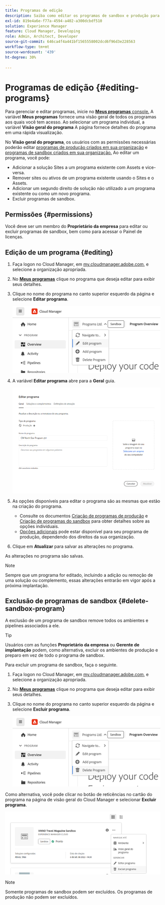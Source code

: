 ```yaml
---
title: Programas de edição
description: Saiba como editar os programas de sandbox e produção para ajustar as opções depois de criá-las.
exl-id: 819e4a6e-f77a-4594-a402-a300dcbdf510
solution: Experience Manager
feature: Cloud Manager, Developing
role: Admin, Architect, Developer
source-git-commit: 646ca4f4a441bf1565558002dcd6f96d3e228563
workflow-type: tm+mt
source-wordcount: '439'
ht-degree: 30%

---
```



# Programas de edição {#editing-programs}

Para gerenciar e editar programas, inicie no [**Meus programas** console.](/help/implementing/cloud-manager/navigation.md) A variável **Meus programas** fornece uma visão geral de todos os programas aos quais você tem acesso. Ao selecionar um programa individual, a variável **Visão geral do programa** A página fornece detalhes do programa em uma rápida visualização.

No **Visão geral do programa**, os usuários com as permissões necessárias poderão editar [programas de produção criados em sua organização](creating-production-programs.md) e [programas de sandbox criados em sua organização.](creating-sandbox-programs.md) Ao editar um programa, você pode:

* Adicionar a solução Sites a um programa existente com Assets e vice-versa.
* Remover sites ou ativos de um programa existente usando o Sites e o Assets.
* Adicionar um segundo direito de solução não utilizado a um programa existente ou como um novo programa.
* Excluir programas de sandbox.

## Permissões {#permissions}

Você deve ser um membro do **Proprietário da empresa** para editar ou excluir programas de sandbox, bem como para acessar o Painel de licenças.

## Edição de um programa {#editing}

1. Faça logon no Cloud Manager, em [my.cloudmanager.adobe.com](https://my.cloudmanager.adobe.com/), e selecione a organização apropriada.

1. No **[Meus programas](#my-programs)** clique no programa que deseja editar para exibir seus detalhes.

1. Clique no nome do programa no canto superior esquerdo da página e selecione **Editar programa**.

   ![Opção Editar programa](assets/edit-program-overview.png)

1. A variável **Editar programa** abre para a **Geral** guia.

   ![Guia Geral](assets/edit-program-prod1.png)

1. As opções disponíveis para editar o programa são as mesmas que estão na criação do programa.
   * Consulte os documentos [Criação de programas de produção](/help/implementing/cloud-manager/getting-access-to-aem-in-cloud/creating-production-programs.md) e [Criação de programas do sandbox](/help/implementing/cloud-manager/getting-access-to-aem-in-cloud/creating-sandbox-programs.md) para obter detalhes sobre as opções individuais.
   * [Opções adicionais](/help/implementing/cloud-manager/getting-access-to-aem-in-cloud/creating-production-programs.md#options) pode estar disponível para seu programa de produção, dependendo dos direitos da sua organização.

1. Clique em **Atualizar** para salvar as alterações no programa.

As alterações no programa são salvas.

>[!NOTE]
>
>Sempre que um programa for editado, incluindo a adição ou remoção de uma solução ou complemento, essas alterações entrarão em vigor após a próxima implantação.

## Exclusão de programas de sandbox {#delete-sandbox-program}

A exclusão de um programa de sandbox remove todos os ambientes e pipelines associados a ele.

>[!TIP]
>
>Usuários com as funções **Proprietário da empresa** ou **Gerente de implantação** podem, como alternativa, excluir os ambientes de produção e preparo em vez de todo o programa de sandbox.

Para excluir um programa de sandbox, faça o seguinte.

1. Faça logon no Cloud Manager, em [my.cloudmanager.adobe.com](https://my.cloudmanager.adobe.com/), e selecione a organização apropriada.

1. No **[Meus programas](#my-programs)** clique no programa que deseja editar para exibir seus detalhes.

1. Clique no nome do programa no canto superior esquerdo da página e selecione **Excluir programa**.

   ![Opção Excluir programa](assets/delete-sandbox1.png)

Como alternativa, você pode clicar no botão de reticências no cartão do programa na página de visão geral do Cloud Manager e selecionar **Excluir programa**.

![Excluir sandbox do cartão de programa](assets/delete-sandbox2.png)

>[!NOTE]
>
>Somente programas de sandbox podem ser excluídos. Os programas de produção não podem ser excluídos.
